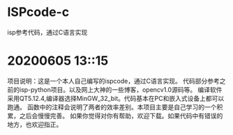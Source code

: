 # ISPcode-c
isp参考代码，通过C语言实现

# 20200605 13::15
项目说明：这是一个本人自己编写的ispcode，通过C语言实现。
代码部分参考之前的isp-python项目。以及网上大神的一些博客，opencv1.0源码等。
编译软件采用QT5.12.4,编译器选择MinGW_32_bit。代码基本在PC和嵌入式设备上都可以跑通。
函数中的注释会说明了两者的效率差别。本项目主要是自己学习的一个积累，之后会慢慢完善。
如果你觉得对你有帮助，欢迎下载。如果代码中有错误的地方，也欢迎指正。